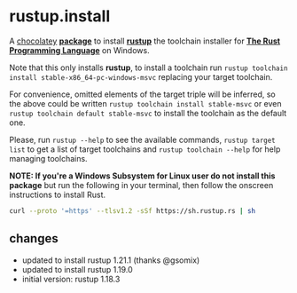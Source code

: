 # rustup.install
A [chocolatey](https://chocolatey.org/) [**package**](https://chocolatey.org/packages/rustup.install) to install [**rustup**](https://rustup.rs/) the toolchain installer for  [**The Rust Programming Language**](https://www.rust-lang.org/) on Windows.

Note that this only installs **rustup**, to install a toolchain run ```rustup toolchain install stable-x86_64-pc-windows-msvc``` replacing your target toolchain. 

For convenience, omitted elements of the target triple will be inferred, so the above could be written ```rustup toolchain install stable-msvc``` or even ```rustup toolchain default stable-msvc``` to install the toolchain as the default one.

Please, run ```rustup --help``` to see the available commands, ```rustup target list``` to get a list of target toolchains and ```rustup toolchain --help``` for help managing toolchains.

**NOTE: If you're a Windows Subsystem for Linux user do not install this package** but run the following in your terminal, then follow the onscreen instructions to install Rust.
```sh
curl --proto '=https' --tlsv1.2 -sSf https://sh.rustup.rs | sh
```

## changes
- updated to install rustup 1.21.1 (thanks @gsomix)
- updated to install rustup 1.19.0
- initial version: rustup 1.18.3 
